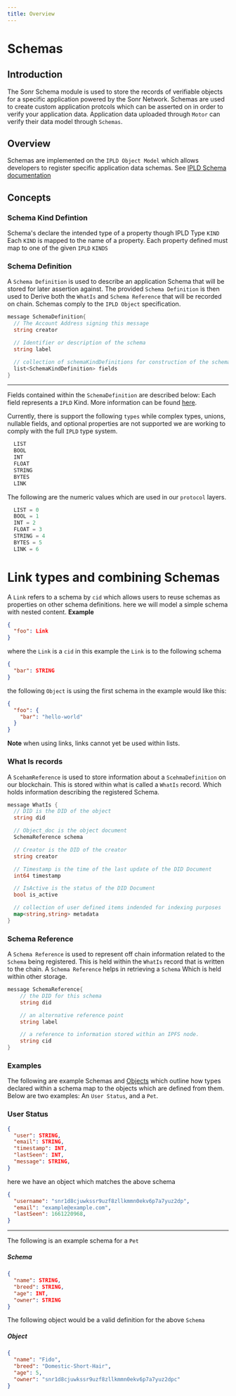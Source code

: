 ```yaml
---
title: Overview
---
```

# Schemas
## Introduction
The Sonr Schema module is used to store the records of verifiable objects for a specific application powered by the Sonr Network. Schemas are used to create custom application protcols which can be asserted on in order to verify your application data. Application data uploaded through `Motor` can verify their data model through `Schemas`.

## Overview
Schemas are implemented on the `IPLD Object Model` which allows developers to register specific application data schemas. See [IPLD Schema documentation](https://ipld.io/docs/schemas)

## Concepts

### Schema Kind Defintion
Schema's declare the intended type of a property though IPLD Type `KIND` Each `KIND` is mapped to the name of a property. Each property defined must map to one of the given `IPLD` `KINDS`
### Schema Definition
A `Schema Definition` is used to describe an application Schema that will be stored for later assertion against. The provided `Schema Definition` is then used to Derive both the `WhatIs` and `Schema Reference` that will be recorded on chain. Schemas comply to the `IPLD Object` specification. 



```go
message SchemaDefinition{
  // The Account Address signing this message
  string creator

  // Identifier or description of the schema
  string label

  // collection of schemaKindDefinitions for construction of the schema
  list<SchemaKindDefinition> fields
}
```
---
Fields contained within the `SchemaDefinition` are described below:
Each field represents a `IPLD` Kind. More information can be found [here](https://ipld.io/docs/schemas/features/typekinds/).

Currently, there is support the following `types` while complex types, unions, nullable fields, and optional properties are not supported we are working to comply with the full `IPLD` type system.
```go
  LIST
  BOOL
  INT
  FLOAT
  STRING
  BYTES
  LINK
```

The following are the numeric values which are used in our `protocol` layers.
```go
  LIST = 0
  BOOL = 1
  INT = 2
  FLOAT = 3
  STRING = 4
  BYTES = 5
  LINK = 6
```
# Link types and combining Schemas
A `Link` refers to a schema by `cid` which allows users to reuse schemas as properties on other schema definitions. here we will model a simple schema with nested content.
**Example**
```json
{
  "foo": Link 
}
```
where the `Link` is a `cid` in this example the `Link` is to the following schema
```json
{
  "bar": STRING
}
```
the following `Object` is using the first schema in the example would like this:
```json
{
  "foo": {
    "bar": "hello-world"
  }
}
```
**Note** when using links, links cannot yet be used within lists.
### What Is records
A `ScehamReference` is used to store information about a `ScehmaDefinition` on our blockchain. This is stored within what is called a `WhatIs` record. Which holds information describing the registered Schema.

```go
message WhatIs {
  // DID is the DID of the object
  string did

  // Object_doc is the object document
  SchemaReference schema

  // Creator is the DID of the creator
  string creator

  // Timestamp is the time of the last update of the DID Document
  int64 timestamp

  // IsActive is the status of the DID Document
  bool is_active

  // collection of user defined items indended for indexing purposes
  map<string,string> metadata
}
```

### Schema Reference
A `Schema Reference` is used to represent off chain information related to the `Schema` being registered. This is held within the `WhatIs` record that is written to the chain. A `Schema Reference` helps in retrieving a `Schema` Which is held within other storage.

```go
message SchemaReference{
    // the DID for this schema
    string did

    // an alternative reference point
    string label

    // a reference to information stored within an IPFS node.
    string cid
}
```

### Examples
The following are example Schemas and [Objects](./3-objects.md) which outline how types declared within a schema map to the objects which are defined from them. Below are two examples: An `User Status`, and a `Pet`.

### User Status

```json
{
  "user": STRING,
  "email": STRING,
  "timestamp": INT,
  "lastSeen": INT,
  "message": STRING,
}
```
here we have an object which matches the above schema
```json
{
  "username": "snr1d8cjuwkssr9uzf8zllkmmn0ekv6p7a7yuz2dp",
  "email": "example@example.com",
  "lastSeen": 1661220968,
}
```
----
The following is an example schema for a `Pet`
##### Schema
```json
{
  "name": STRING, 
  "breed": STRING, 
  "age": INT,
  "owner": STRING
}
```
The following object would be a valid definition for the above `Schema`

##### Object
```json
{
  "name": "Fido",
  "breed": "Domestic-Short-Hair",
  "age": 5,
  "owner": "snr1d8cjuwkssr9uzf8zllkmmn0ekv6p7a7yuz2dpc"
}
```